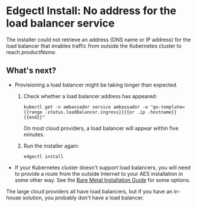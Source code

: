 # Edgectl Install: No address for the load balancer service
 
The installer could not retrieve an address (DNS name or IP address) for the load balancer that enables traffic from outside the Kubernetes cluster to reach $productName$. 

## What's next?

* Provisioning a load balancer might be taking longer than expected.
  1. Check whether a load balancer address has appeared:

     ```
     kubectl get -n ambassador service ambassador -o "go-template={{range .status.loadBalancer.ingress}}{{or .ip .hostname}}{{end}}"
     ```

     On most cloud providers, a load balancer will appear within five minutes.

  2. Run the installer again:
     ```
     edgectl install
     ```

* If your Kubernetes cluster doesn't support load balancers, you will need to provide a route from the outside Internet to your AES installation in some other way. See the [Bare Metal Installation Guide](../../bare-metal/) for some options.

The large cloud providers all have load balancers, but if you have an in-house solution, you probably don't have a load balancer.
